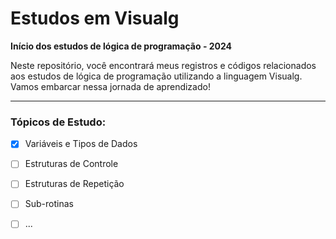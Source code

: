 
# Estudos em Visualg

**Início dos estudos de lógica de programação - 2024**

Neste repositório, você encontrará meus registros e códigos relacionados aos estudos de lógica de programação utilizando a linguagem Visualg. Vamos embarcar nessa jornada de aprendizado!

---

### Tópicos de Estudo:

- [x] Variáveis e Tipos de Dados
- [ ] Estruturas de Controle
- [ ] Estruturas de Repetição
- [ ] Sub-rotinas
- [ ] ...


